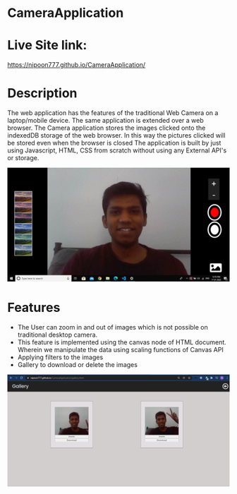 # CameraApplication

# Live Site link:
  https://nipoon777.github.io/CameraApplication/
  
# Description

  The web application has the features of the traditional Web Camera on a laptop/mobile device. The same application is extended over a web browser.
  The Camera application stores the images clicked onto the indexedDB storage of the web browser. In this way the pictures clicked will be stored even when the browser is closed
  The application is built by just using Javascript, HTML, CSS from scratch without using any External API's or storage.
  
<img src = "camera1.png" />

# Features

- The User can zoom in and out of images which is not possible on traditional desktop camera.
- This feature is implemented using the canvas node of HTML document. Wherein we manipulate the data using scaling functions of Canvas API
- Applying filters to the images
- Gallery to download or delete the images

<img src = "camera2.png" />

